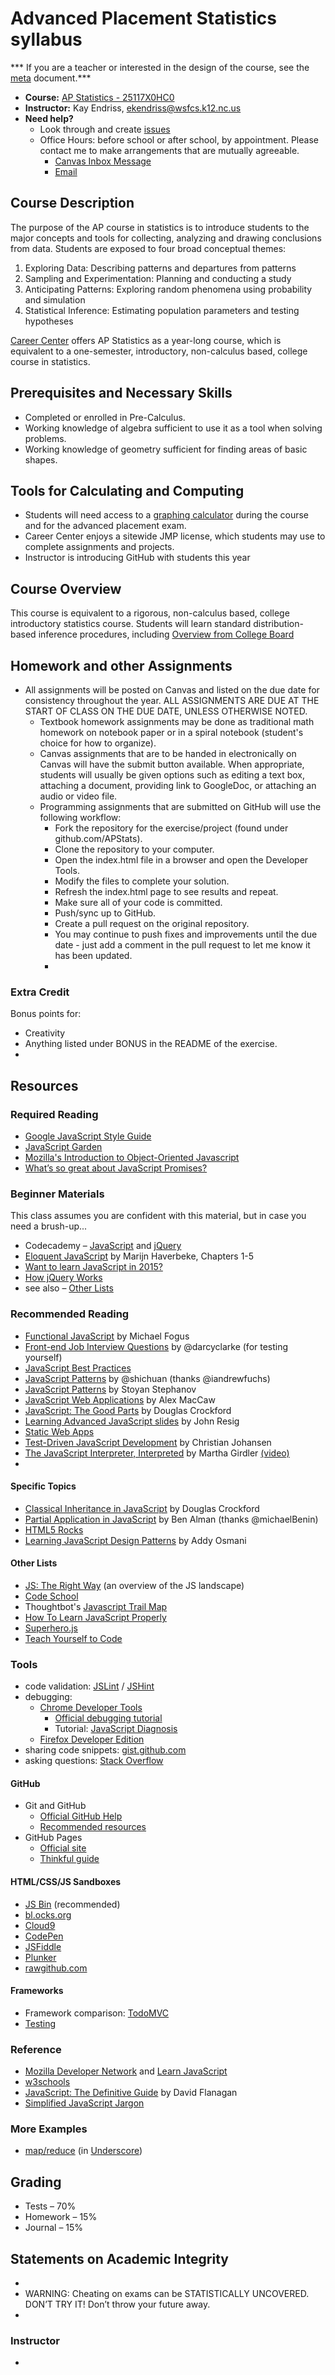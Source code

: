 # Advanced Placement Statistics syllabus
*** If you are a teacher or interested in the design of the course, see the [meta](https://github.com/APStats/syllabus/blob/master/meta.md) document.***

* **Course:** [AP Statistics - 25117X0HC0](http://wsfcs.k12.nc.us/Domain/131)
* **Instructor:** Kay Endriss, [ekendriss@wsfcs.k12.nc.us](mailto:ekendriss@wsfcs.k12.nc.us)
* **Need help?**
    * Look through and create [issues](https://github.com/APStats/syllabus/issues)
    * Office Hours: before school or after school, by appointment. Please contact me to make arrangements that are mutually agreeable.
      * [Canvas Inbox Message](https://canvas.instructure.com/conversations#filter=type=inbox)
      * [Email](mailto:ekendriss@wsfcs.k12.nc.us)

## Course Description ##

The purpose of the AP course in statistics is to introduce students to the major concepts and tools for collecting, analyzing and drawing conclusions from data. Students are exposed to four broad conceptual themes:
 1. Exploring Data: Describing patterns and departures from patterns
 2. Sampling and Experimentation: Planning and conducting a study
 3. Anticipating Patterns: Exploring random phenomena using probability and simulation
 4. Statistical Inference: Estimating population parameters and testing hypotheses

[Career Center](http://wsfcs.k12.nc.us/Domain/104) offers AP Statistics as a year-long course, which is equivalent to a one-semester, introductory, non-calculus based, college course in statistics.

## Prerequisites and Necessary Skills ##

* Completed or enrolled in Pre-Calculus.
* Working knowledge of algebra sufficient to use it as a tool when solving problems.
* Working knowledge of geometry sufficient for finding areas of basic shapes.

## Tools for Calculating and Computing ##

* Students will need access to a [graphing calculator](https://github.com/APStats/syllabus/calculator) during the course and for the advanced placement exam. 
* Career Center enjoys a sitewide JMP license, which students may use to complete assignments and projects.  
* Instructor is introducing GitHub with students this year


## Course Overview ##

This course is equivalent to a rigorous, non-calculus based, college introductory statistics course. Students will learn standard distribution-based inference procedures, including 
[Overview from College Board](http://media.collegeboard.com/digitalServices/pdf/ap/ap-course-overviews/ap-statistics-course-overview.pdf)

## Homework and other Assignments ##

* All assignments will be posted on Canvas and listed on the due date for consistency throughout the year. ALL ASSIGNMENTS ARE DUE AT THE START OF CLASS ON THE DUE DATE, UNLESS OTHERWISE NOTED.
  * Textbook homework assignments may be done as traditional math homework on notebook paper or in a spiral notebook (student's choice for how to organize). 
  * Canvas assignments that are to be handed in electronically on Canvas will have the submit button available. When appropriate, students will usually be given options such as editing a text box, attaching a document, providing link to GoogleDoc, or attaching an audio or video file. 
  * Programming assignments that are submitted on GitHub will use the following workflow:
    * Fork the repository for the exercise/project (found under github.com/APStats).
    * Clone the repository to your computer.
    * Open the index.html file in a browser and open the Developer Tools.
    * Modify the files to complete your solution.
    * Refresh the index.html page to see results and repeat.
    * Make sure all of your code is committed.
    * Push/sync up to GitHub.
    * Create a pull request on the original repository.
    * You may continue to push fixes and improvements until the due date - just add a comment in the pull request to let me know it has been updated.
    * 

### Extra Credit ###

Bonus points for:
* Creativity
* Anything listed under BONUS in the README of the exercise.
* 


## Resources

### Required Reading

* [Google JavaScript Style Guide](http://google-styleguide.googlecode.com/svn/trunk/javascriptguide.xml)
* [JavaScript Garden](http://bonsaiden.github.com/JavaScript-Garden/)
* [Mozilla's Introduction to Object-Oriented Javascript](https://developer.mozilla.org/en-US/docs/Web/JavaScript/Introduction_to_Object-Oriented_JavaScript)
* [What’s so great about JavaScript Promises?](http://blog.parse.com/learn/engineering/whats-so-great-about-javascript-promises/)

### Beginner Materials

This class assumes you are confident with this material, but in case you need a brush-up...

* Codecademy – [JavaScript](https://www.codecademy.com/learn/javascript) and [jQuery](https://www.codecademy.com/learn/jquery)
* [Eloquent JavaScript](http://eloquentjavascript.net/index.html) by Marijn Haverbeke, Chapters 1-5
* [Want to learn JavaScript in 2015?](https://medium.com/@_cmdv_/i-want-to-learn-javascript-in-2015-e96cd85ad225)
* [How jQuery Works](https://learn.jquery.com/about-jquery/how-jquery-works/)
* see also – [Other Lists](#other-lists)

### Recommended Reading

* [Functional JavaScript](http://shop.oreilly.com/product/0636920028857.do) by Michael Fogus
* [Front-end Job Interview Questions](https://github.com/h5bp/Front-end-Developer-Interview-Questions) by @darcyclarke (for testing yourself)
* [JavaScript Best Practices](http://www.thinkful.com/learn/javascript-best-practices-1/)
* [JavaScript Patterns](http://shichuan.github.io/javascript-patterns/) by @shichuan (thanks @iandrewfuchs)
* [JavaScript Patterns](http://www.amazon.com/JavaScript-Patterns-Stoyan-Stefanov/dp/0596806752) by Stoyan Stephanov
* [JavaScript Web Applications](http://www.amazon.com/JavaScript-Web-Applications-Alex-MacCaw/dp/144930351X/) by Alex MacCaw
* [JavaScript: The Good Parts](http://www.amazon.com/JavaScript-Good-Parts-Douglas-Crockford/dp/0596517742) by Douglas Crockford
* [Learning Advanced JavaScript slides](http://ejohn.org/apps/learn/) by John Resig
* [Static Web Apps](http://www.staticapps.org/)
* [Test-Driven JavaScript Development](http://www.amazon.com/Test-Driven-JavaScript-Development-Developers-Library/dp/0321683919) by Christian Johansen
* [The JavaScript Interpreter, Interpreted](http://www.slideshare.net/marthakelly/js-interpreter-interpreted) by Martha Girdler [(video)](https://www.youtube.com/watch?v=iSxNCYcPAFk)
* 
#### Specific Topics

* [Classical Inheritance in JavaScript](http://www.crockford.com/javascript/inheritance.html) by Douglas Crockford
* [Partial Application in JavaScript](http://benalman.com/news/2012/09/partial-application-in-javascript/) by Ben Alman (thanks @michaelBenin)
* [HTML5 Rocks](http://www.html5rocks.com)
* [Learning JavaScript Design Patterns](http://addyosmani.com/resources/essentialjsdesignpatterns/book/) by Addy Osmani

#### Other Lists

* [JS: The Right Way](http://www.jstherightway.org/) (an overview of the JS landscape)
* [Code School](https://www.codeschool.com/paths/javascript)
* Thoughtbot's [Javascript Trail Map](https://upcase.com/javascript)
* [How To Learn JavaScript Properly](http://javascriptissexy.com/how-to-learn-javascript-properly/)
* [Superhero.js](http://superherojs.com)
* [Teach Yourself to Code](http://teachyourselftocode.com/javascript)

### Tools

* code validation: [JSLint](http://jslint.com) / [JSHint](http://jshint.com)
* debugging:
    * [Chrome Developer Tools](https://developer.chrome.com/devtools/index)
        * [Official debugging tutorial](https://developer.chrome.com/extensions/tut_debugging)
        * Tutorial: [JavaScript Diagnosis](http://www.macwright.org/2015/03/10/javascript-diagnosis.html)
    * [Firefox Developer Edition](https://www.mozilla.org/en-US/firefox/developer/)
* sharing code snippets: [gist.github.com](https://gist.github.com/)
* asking questions: [Stack Overflow](http://stackoverflow.com/)

#### GitHub

* Git and GitHub
    * [Official GitHub Help](https://help.github.com/)
    * [Recommended resources](http://hackerhours.org/resources.html#github)
* GitHub Pages
    * [Official site](https://pages.github.com/)
    * [Thinkful guide](http://www.thinkful.com/learn/a-guide-to-using-github-pages/)

#### HTML/CSS/JS Sandboxes

* [JS Bin](http://jsbin.com/) (recommended)
* [bl.ocks.org](http://bl.ocks.org/)
* [Cloud9](https://c9.io/)
* [CodePen](http://codepen.io/pen/)
* [JSFiddle](http://jsfiddle.net/)
* [Plunker](http://plnkr.co/)
* [rawgithub.com](http://rawgit.com/)

#### Frameworks

* Framework comparison: [TodoMVC](http://todomvc.com)
* [Testing](https://coderwall.com/p/ntbixw)

### Reference

* [Mozilla Developer Network](https://developer.mozilla.org/en/JavaScript) and [Learn JavaScript](https://developer.mozilla.org/en-US/learn/javascript)
* [w3schools](http://www.w3schools.com/jsref/default.asp)
* [JavaScript: The Definitive Guide](http://shop.oreilly.com/product/9780596000486.do) by David Flanagan
* [Simplified JavaScript Jargon](http://jargon.js.org/)

### More Examples

* [map/reduce](http://jsbin.com/ojapAsUR/2/edit?js) (in [Underscore](http://underscorejs.org/#map))

## Grading

* Tests – 70%
* Homework – 15%
* Journal – 15%

## Statements on Academic Integrity ##
* 
* WARNING: Cheating on exams can be STATISTICALLY UNCOVERED. DON’T TRY IT! Don’t throw your future away.
* 
### Instructor

* 
